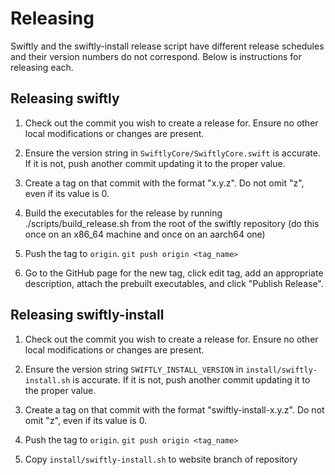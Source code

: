 # Releasing

Swiftly and the swiftly-install release script have different release schedules and their version numbers do not correspond. Below is instructions for releasing each.

## Releasing swiftly

1. Check out the commit you wish to create a release for. Ensure no other local modifications or changes are present.

2. Ensure the version string in `SwiftlyCore/SwiftlyCore.swift` is accurate. If it is not, push another commit updating it to the proper value.

3. Create a tag on that commit with the format "x.y.z". Do not omit "z", even if its value is 0.

4. Build the executables for the release by running ./scripts/build_release.sh from the root of the swiftly repository (do this once on an x86_64 machine and once on an aarch64 one)

5. Push the tag to `origin`. `git push origin <tag_name>`

6. Go to the GitHub page for the new tag, click edit tag, add an appropriate description, attach the prebuilt executables, and click "Publish Release".

## Releasing swiftly-install

1. Check out the commit you wish to create a release for. Ensure no other local modifications or changes are present.

2. Ensure the version string `SWIFTLY_INSTALL_VERSION` in `install/swiftly-install.sh` is accurate. If it is not, push another commit updating it to the proper value.

3. Create a tag on that commit with the format "swiftly-install-x.y.z". Do not omit "z", even if its value is 0.

4. Push the tag to `origin`. `git push origin <tag_name>`

5. Copy `install/swiftly-install.sh` to website branch of repository
